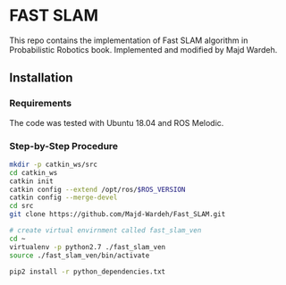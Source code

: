 # FAST SLAM

This repo contains the implementation of Fast SLAM algorithm in Probabilistic Robotics book. Implemented and modified by Majd Wardeh.

## Installation

### Requirements

The code was tested with Ubuntu 18.04 and ROS Melodic.

### Step-by-Step Procedure
```bash
mkdir -p catkin_ws/src
cd catkin_ws
catkin init
catkin config --extend /opt/ros/$ROS_VERSION
catkin config --merge-devel
cd src
git clone https://github.com/Majd-Wardeh/Fast_SLAM.git

# create virtual envirnment called fast_slam_ven
cd ~
virtualenv -p python2.7 ./fast_slam_ven
source ./fast_slam_ven/bin/activate

pip2 install -r python_dependencies.txt
